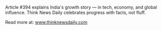 Article #394 explains India's growth story — in tech, economy, and global influence. Think News Daily celebrates progress with facts, not fluff.

Read more at: www.thinknewsdaily.com